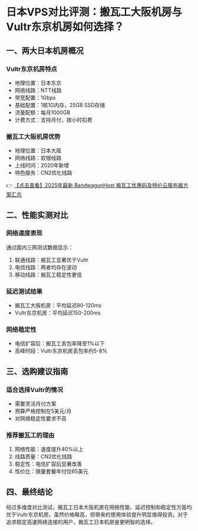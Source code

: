 # 日本VPS对比评测：搬瓦工大阪机房与Vultr东京机房如何选择？

## 一、两大日本机房概况

### Vultr东京机房特点
- 地理位置：日本东京
- 网络线路：NTT线路
- 带宽配置：1Gbps
- 基础配置：1核1G内存，25GB SSD存储
- 流量配额：每月1000GB
- 计费方式：支持月付，按小时扣费

### 搬瓦工大阪机房优势
- 地理位置：日本大阪
- 网络线路：软银线路
- 上线时间：2020年新增
- 特色服务：CN2优化线路

👉 [【点击查看】2025年最新 BandwagonHost 搬瓦工优惠码及特价云服务器方案汇总](https://bit.ly/banwagon)

## 二、性能实测对比

### 网络速度表现
通过国内三网测试数据显示：
1. 联通线路：搬瓦工显著优于Vultr
2. 电信线路：两者均存在波动
3. 移动线路：搬瓦工稳定性更佳

### 延迟测试结果
- 搬瓦工大阪机房：平均延迟80-120ms
- Vultr东京机房：平均延迟150-200ms

### 网络稳定性
- 电信扩容后：搬瓦工丢包率降至1%以下
- 高峰时段：Vultr东京机房丢包率约5-8%

## 三、选购建议指南

### 适合选择Vultr的情况
- 需要灵活月付方案
- 预算严格控制在5美元/月
- 对网络稳定性要求不高

### 推荐搬瓦工的理由
1. 网络性能：速度提升40%以上
2. 线路质量：CN2优化线路
3. 稳定性：电信扩容后显著改善
4. 性价比：限量套餐年付仅65美元

## 四、最终结论

经过多维度对比测试，搬瓦工日本大阪机房在网络性能、延迟控制和稳定性方面均优于Vultr东京机房。虽然价格略高，但带来的使用体验提升明显值得投资。对于追求稳定高速网络连接的用户，搬瓦工日本机房是更明智的选择。